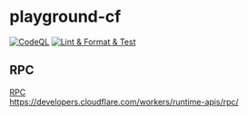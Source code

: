 # playground-cf
[![CodeQL](https://github.com/blck-snwmn/playground-cf/actions/workflows/github-code-scanning/codeql/badge.svg)](https://github.com/blck-snwmn/playground-cf/actions/workflows/github-code-scanning/codeql)
[![Lint & Format & Test](https://github.com/blck-snwmn/playground-cf/actions/workflows/ci.yaml/badge.svg)](https://github.com/blck-snwmn/playground-cf/actions/workflows/ci.yaml)

## RPC
[RPC](rpc)  
https://developers.cloudflare.com/workers/runtime-apis/rpc/  
